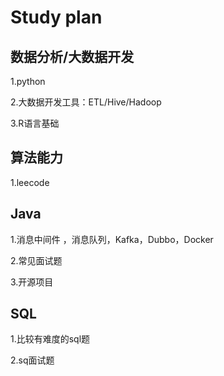 # Study plan

## 数据分析/大数据开发

1.python

2.大数据开发工具：ETL/Hive/Hadoop

3.R语言基础



## 算法能力

1.leecode



## Java

1.消息中间件 ，消息队列，Kafka，Dubbo，Docker

2.常见面试题

3.开源项目



## SQL

1.比较有难度的sql题

2.sq面试题